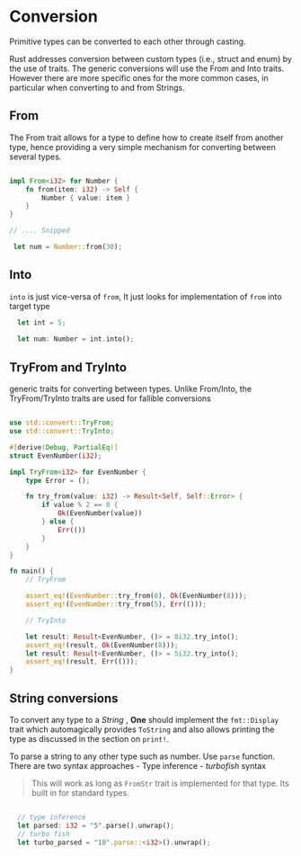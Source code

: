 # Conversion

Primitive types can be converted to each other through casting.

Rust addresses conversion between custom types (i.e., struct and enum) by the use of traits. The generic conversions will use the From and Into traits. However there are more specific ones for the more common cases, in particular when converting to and from Strings.

## From

The From trait allows for a type to define how to create itself from another type, hence providing a very simple mechanism for converting between several types.

```rust

impl From<i32> for Number {
    fn from(item: i32) -> Self {
        Number { value: item }
    }
}

// .... Snipped

 let num = Number::from(30);

```

## Into

`into` is just vice-versa of `from`, It just looks for implementation of `from` into target type  

```rust
  let int = 5;
  
  let num: Number = int.into();

```

## TryFrom and TryInto

generic traits for converting between types. Unlike From/Into, the TryFrom/TryInto traits are used for fallible conversions

```rust 

use std::convert::TryFrom;
use std::convert::TryInto;

#[derive(Debug, PartialEq)]
struct EvenNumber(i32);

impl TryFrom<i32> for EvenNumber {
    type Error = ();

    fn try_from(value: i32) -> Result<Self, Self::Error> {
        if value % 2 == 0 {
            Ok(EvenNumber(value))
        } else {
            Err(())
        }
    }
}

fn main() {
    // TryFrom

    assert_eq!(EvenNumber::try_from(8), Ok(EvenNumber(8)));
    assert_eq!(EvenNumber::try_from(5), Err(()));

    // TryInto

    let result: Result<EvenNumber, ()> = 8i32.try_into();
    assert_eq!(result, Ok(EvenNumber(8)));
    let result: Result<EvenNumber, ()> = 5i32.try_into();
    assert_eq!(result, Err(()));
}


```



## String conversions
 
To convert any type to a _String_ , **One** should implement the `fmt::Display` trait which automagically provides `ToString` and also allows printing the type as discussed in the section on `print!`.

To parse a string to any other type such as number. Use `parse` function. There are two syntax approaches
        - Type inference 
        - _turbofish_ syntax

> This will work as long as `FromStr` trait is implemented for that type. Its built in for standard types.

```rust

  // type inference
  let parsed: i32 = "5".parse().unwrap();
  // turbo fish
  let turbo_parsed = "10".parse::<i32>().unwrap();

```
